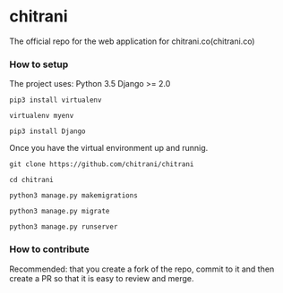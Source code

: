 # chitrani

The official repo for the web application for chitrani.co(chitrani.co)

### How to setup

The project uses:
Python 3.5 
Django >= 2.0

```
pip3 install virtualenv

virtualenv myenv

pip3 install Django
```

Once you have the virtual environment up and runnig.
```
git clone https://github.com/chitrani/chitrani

cd chitrani

python3 manage.py makemigrations

python3 manage.py migrate

python3 manage.py runserver
```

### How to contribute

Recommended: that you create a fork of the repo, commit to it and then create a PR so that it is easy to review and merge.
